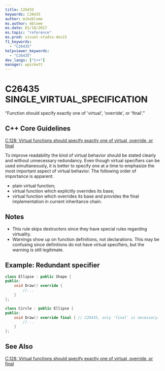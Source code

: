 ```yaml
---
title: C26435
keywords: C26435
author: mikeblome
ms.author: mblome
ms.date: 01/18/2017
ms.topic: "reference"
ms.prod: visual-studio-dev15
f1_keywords:
  - "C26435"
helpviewer_keywords:
  - "C26435"
dev_langs: ["C++"]
manager: wpickett
---
```

# C26435 SINGLE_VIRTUAL_SPECIFICATION

“Function should specify exactly one of 'virtual', 'override', or 'final'.”

## C++ Core Guidelines

[C.128: Virtual functions should specify exactly one of virtual, override, or final](https://github.com/isocpp/CppCoreGuidelines/blob/master/CppCoreGuidelines.md)

To improve readability the kind of virtual behavior should be stated clearly and without unnecessary redundancy. Even though virtual specifiers can be used simultaneously, it is better to specify one at a time to emphasize the most important aspect of virtual behavior. The following order of importance is apparent:

- plain virtual function;
- virtual function which explicitly overrides its base;
- virtual function which overrides its base and provides the final implementation in current inheritance chain.

## Notes

- This rule skips destructors since they have special rules regarding virtuality.
- Warnings show up on function definitions, not declarations. This may be confusing since definitions do not have virtual specifiers, but the warning is still legitimate.

## Example: Redundant specifier

```cpp
class Ellipse : public Shape {
public:
    void Draw() override {
        //...
    }
};

class Circle : public Ellipse {
public:
    void Draw() override final { // C26435, only 'final' is necessary.
        //...
    }
};
```

## See Also

[C.128: Virtual functions should specify exactly one of virtual, override, or final](https://github.com/isocpp/CppCoreGuidelines/blob/master/CppCoreGuidelines.md)